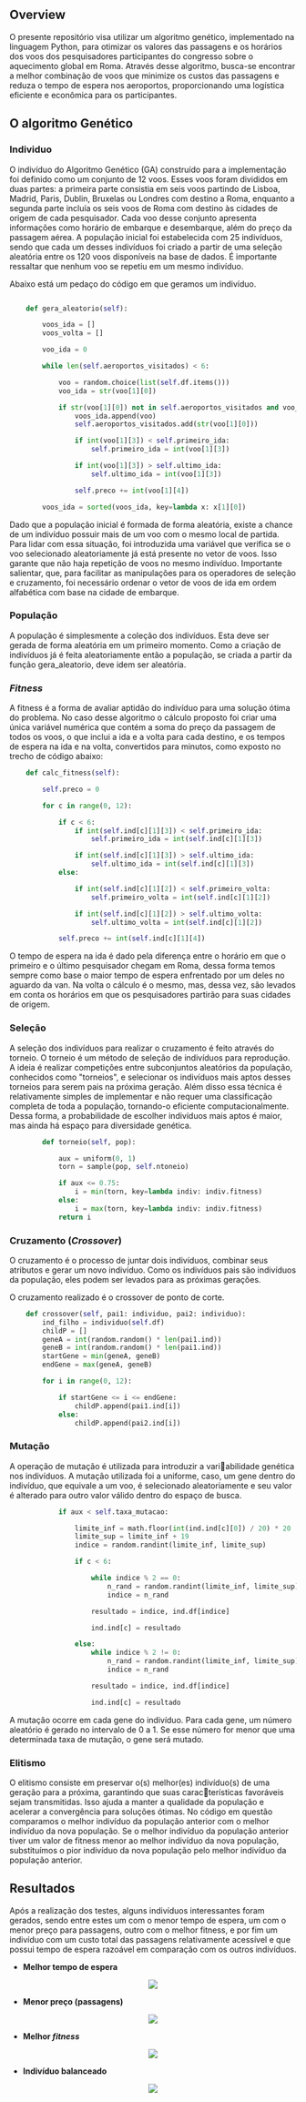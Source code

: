 ## Overview

O presente repositório visa utilizar um algoritmo genético, implementado na linguagem Python, para otimizar os valores das passagens e os horários dos voos dos pesquisadores participantes do congresso sobre o aquecimento global em Roma. Através desse algoritmo, busca-se encontrar a melhor combinação de voos que
minimize os custos das passagens e reduza o tempo de espera nos aeroportos, proporcionando uma logística eficiente e econômica para os participantes.

## O algoritmo Genético 

### Individuo

O indivíduo do Algoritmo Genético (GA) construído para a implementação foi definido como um conjunto de 12 voos. Esses voos foram divididos em duas partes: a primeira parte consistia em seis voos partindo de Lisboa, Madrid, Paris, Dublin, Bruxelas ou Londres com destino a Roma, enquanto
a segunda parte incluía os seis voos de Roma com destino às cidades de origem de cada pesquisador. Cada voo desse conjunto apresenta informações como horário de embarque e desembarque, além do preço da passagem aérea. A população inicial foi estabelecida com 25 indivíduos,
sendo que cada um desses indivíduos foi criado a partir de uma seleção aleatória entre os 120 voos disponíveis na base de dados. É importante ressaltar que nenhum voo se repetiu em um mesmo indivíduo.

Abaixo está um pedaço do código em que geramos um indivíduo.

```python

    def gera_aleatorio(self):

        voos_ida = []
        voos_volta = []

        voo_ida = 0

        while len(self.aeroportos_visitados) < 6:

            voo = random.choice(list(self.df.items()))
            voo_ida = str(voo[1][0])

            if str(voo[1][0]) not in self.aeroportos_visitados and voo_ida != 'FCO':
                voos_ida.append(voo)
                self.aeroportos_visitados.add(str(voo[1][0]))

                if int(voo[1][3]) < self.primeiro_ida:
                    self.primeiro_ida = int(voo[1][3])

                if int(voo[1][3]) > self.ultimo_ida:
                    self.ultimo_ida = int(voo[1][3])

                self.preco += int(voo[1][4])

        voos_ida = sorted(voos_ida, key=lambda x: x[1][0])

```
Dado que a população inicial é formada de forma aleatória, existe a chance de um indivíduo possuir mais de um voo com o mesmo local de partida. Para lidar com essa situação, foi introduzida uma variável que verifica se o voo selecionado aleatoriamente já está presente no vetor de voos. Isso garante
que não haja repetição de voos no mesmo indivíduo. Importante salientar, que, para facilitar as manipulações para os operadores de seleção e cruzamento, foi necessário ordenar o vetor de voos de ida em ordem alfabética com base na cidade de embarque.

### População 

A população é simplesmente a coleção dos indivíduos. Esta deve ser gerada de forma aleatória em um primeiro momento. Como a criação de indivíduos já é feita aleatoriamente então a população, se criada a partir da função gera_aleatorio, deve idem ser aleatória.

### *Fitness*

A fitness é a forma de avaliar aptidão do indivíduo para uma solução ótima do problema. No caso desse algoritmo o cálculo proposto foi criar uma única variável numérica que contém a soma do preço da passagem de todos os voos, o que inclui a ida e a volta para cada destino, e os tempos de espera na ida e
na volta, convertidos para minutos, como exposto no trecho de código abaixo:

```python
    def calc_fitness(self):

        self.preco = 0

        for c in range(0, 12):

            if c < 6:
                if int(self.ind[c][1][3]) < self.primeiro_ida:
                    self.primeiro_ida = int(self.ind[c][1][3])

                if int(self.ind[c][1][3]) > self.ultimo_ida:
                    self.ultimo_ida = int(self.ind[c][1][3])
            else:

                if int(self.ind[c][1][2]) < self.primeiro_volta:
                    self.primeiro_volta = int(self.ind[c][1][2])

                if int(self.ind[c][1][2]) > self.ultimo_volta:
                    self.ultimo_volta = int(self.ind[c][1][2])

            self.preco += int(self.ind[c][1][4])
```
O tempo de espera na ida é dado pela diferença entre o horário em que o primeiro e o último pesquisador chegam em Roma, dessa forma temos sempre como base o maior tempo de espera enfrentado por um deles no aguardo da van. Na volta o cálculo é o mesmo, mas, dessa vez, são levados em conta os
horários em que os pesquisadores partirão para suas cidades de origem.

### Seleção

A seleção dos indivíduos para realizar o cruzamento é feito através do torneio. O torneio é um método de seleção de indivíduos para reprodução. A ideia é realizar competições entre subconjuntos aleatórios da população, conhecidos como "torneios", e selecionar os indivíduos mais aptos desses torneios para serem pais na próxima geração.
Além disso essa técnica é relativamente simples de implementar e não requer uma classificação completa de toda a população, tornando-o eficiente computacionalmente. Dessa forma, a probabilidade de escolher indivíduos mais aptos é maior, mas ainda há espaço para diversidade genética.

```python
        def torneio(self, pop):

            aux = uniform(0, 1)
            torn = sample(pop, self.ntoneio)

            if aux <= 0.75:
                i = min(torn, key=lambda indiv: indiv.fitness)
            else:
                i = max(torn, key=lambda indiv: indiv.fitness)
            return i
```
### Cruzamento (*Crossover*)

O cruzamento é o processo de juntar dois indivíduos, combinar seus atributos e gerar um novo indivíduo. Como os indivíduos pais são indivíduos da população, eles podem ser levados para as próximas gerações.

O cruzamento realizado é o crossover de ponto de corte.

```python
    def crossover(self, pai1: individuo, pai2: individuo):
        ind_filho = individuo(self.df)
        childP = []
        geneA = int(random.random() * len(pai1.ind))
        geneB = int(random.random() * len(pai1.ind))
        startGene = min(geneA, geneB)
        endGene = max(geneA, geneB)

        for i in range(0, 12):

            if startGene <= i <= endGene:
                childP.append(pai1.ind[i])
            else:
                childP.append(pai2.ind[i])
```

### Mutação

A operação de mutação é utilizada para introduzir a variabilidade genética nos indivíduos. A mutação utilizada foi a uniforme, caso, um gene dentro do indivíduo, que equivale a um voo, é selecionado aleatoriamente e seu valor é alterado para outro valor válido dentro do espaço de busca.

```python
            if aux < self.taxa_mutacao:

                limite_inf = math.floor(int(ind.ind[c][0]) / 20) * 20
                limite_sup = limite_inf + 19
                indice = random.randint(limite_inf, limite_sup)

                if c < 6:

                    while indice % 2 == 0:
                        n_rand = random.randint(limite_inf, limite_sup)
                        indice = n_rand

                    resultado = indice, ind.df[indice]

                    ind.ind[c] = resultado

                else:
                    while indice % 2 != 0:
                        n_rand = random.randint(limite_inf, limite_sup)
                        indice = n_rand

                    resultado = indice, ind.df[indice]

                    ind.ind[c] = resultado
```
A mutação ocorre em cada gene do indivíduo. Para cada gene, um número aleatório é gerado no intervalo de 0 a 1. Se esse número for menor que uma determinada taxa de mutação, o gene será mutado.

### Elitismo

O elitismo consiste em preservar o(s) melhor(es) indivíduo(s) de uma geração para a próxima, garantindo que suas características favoráveis sejam transmitidas. Isso ajuda a manter a qualidade da população e acelerar a convergência para soluções ótimas. No código em questão
comparamos o melhor indivíduo da população anterior com o melhor indivíduo da nova população. Se o melhor indivíduo da população anterior tiver um valor de fitness menor ao melhor indivíduo da nova população, substituímos o pior indivíduo da nova população pelo melhor
indivíduo da população anterior.


## Resultados

Após a realização dos testes, alguns indivíduos interessantes foram gerados, sendo entre estes um com o menor tempo de espera, um com o menor preço para passagens, outro com o melhor fitness, e por fim um indivíduo com um custo total das passagens relativamente acessível e
que possui tempo de espera razoável em comparação com os outros indivíduos.

* <strong>Melhor tempo de espera</strong>

<div align="center">
<img src="https://github.com/thiagcarvalho/OtimizadorHorariosVoos-GA/assets/46302988/12582d4b-487e-4980-95e2-d9b2b6dda10a.png" />
</div>

* <strong>Menor preço (passagens) </strong>

<div align="center">
<img src="https://github.com/thiagcarvalho/OtimizadorHorariosVoos-GA/assets/46302988/70360077-256b-496f-8a46-b0a8cd7bdc50.png" />
</div>

* <strong>Melhor *fitness*</strong>

<div align="center">
<img src="https://github.com/thiagcarvalho/OtimizadorHorariosVoos-GA/assets/46302988/ef111510-0439-4f0d-aaa5-edf294195946.png" />
</div>

* <strong>Indivíduo balanceado</strong>

<div align="center">
<img src="https://github.com/thiagcarvalho/OtimizadorHorariosVoos-GA/assets/46302988/24432d28-cbc8-44c3-82f9-05980b3d76a8.png" />
</div>











